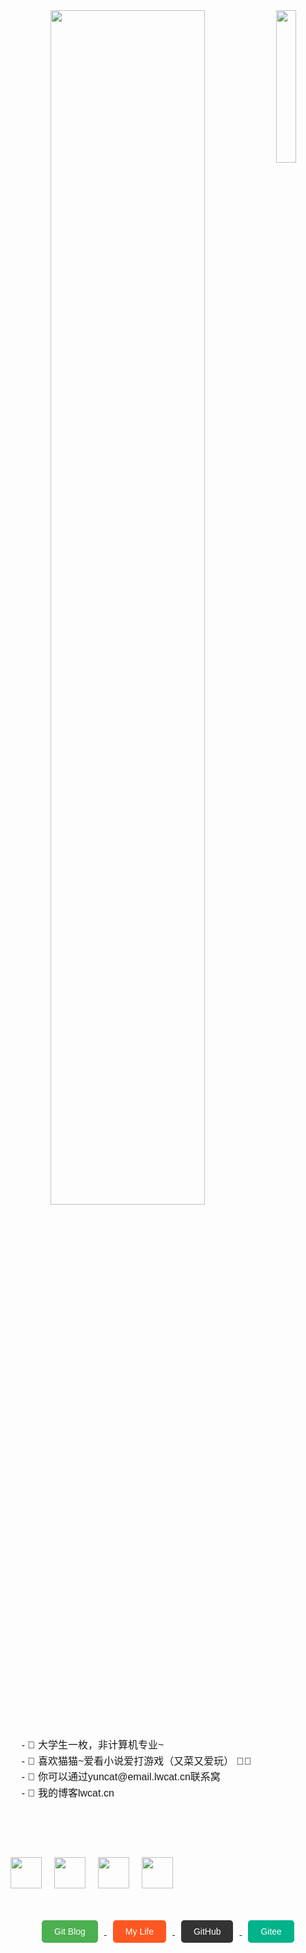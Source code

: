 <div align="center">
  <!-- 头像和简介图标 -->
  <img src="https://img.czzu.cn/u/git/sAc68e9u.png" width="25%" align="right" />
  <img src="https://cdn.lwcat.cn/git.svg" width="70%" />
  <br><br>

  <!-- 个人简介 -->
  <pre style="text-align: left; font-size: 16px; line-height: 1.6; font-family: 'Arial', sans-serif;">
    - 🌱 大学生一枚，非计算机专业~
    - 🐾 喜欢猫猫~爱看小说爱打游戏（又菜又爱玩） 🐤🐥
    - 💬 你可以通过yuncat@email.lwcat.cn联系窝
    - 🤔 我的博客lwcat.cn
  </pre>
  <br><br>

  <div style="display: flex; align-items: center;">
    <img src="https://cdn.lwcat.cn/wordpress/them/assets/images/top/meow.gif" height="50" style="margin-right: 20px;" />
    <img src="https://cdn.lwcat.cn/wordpress/them/assets/images/top/lemon.gif" height="50" style="margin-right: 20px;" />
    <img src="https://cdn.lwcat.cn/wordpress/them/assets/images/top/dance.gif" height="50" style="margin-right: 20px;" />
    <img src="https://cdn.lwcat.cn/wordpress/them/assets/images/top/lolisister2.gif" height="50" style="margin-right: 20px;" />
  </div>
  <br><br><br>

  <!-- 社交媒体按钮 -->
  <a href="https://lwcat.cn">
    <button style="padding: 10px 20px; font-size: 14px; background-color: #4CAF50; color: white; border: none; border-radius: 5px; margin: 0 10px;">
      Git Blog
    </button>
  </a>
  <a href="https://mylove.lifestyle">
    <button style="padding: 10px 20px; font-size: 14px; background-color: #FF5722; color: white; border: none; border-radius: 5px; margin: 0 10px;">
      My Life
    </button>
  </a>
  <a href="https://github.com/smcloudcat/">
    <button style="padding: 10px 20px; font-size: 14px; background-color: #333; color: white; border: none; border-radius: 5px; margin: 0 10px;">
      GitHub
    </button>
  </a>
  <a href="https://gitee.com/ximami/">
    <button style="padding: 10px 20px; font-size: 14px; background-color: #00B38A; color: white; border: none; border-radius: 5px; margin: 0 10px;">
      Gitee
    </button>
  </a>
</div>
